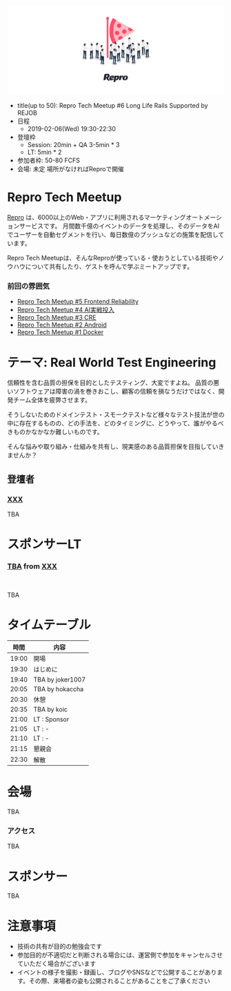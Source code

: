 ![](/assets/images/repro-tech-meetup-banner.png)

- title(up to 50): Repro Tech Meetup #6 Long Life Rails Supported by REJOB
- 日程
  - 2019-02-06(Wed) 19:30-22:30
- 登壇枠
  - Session: 20min + QA 3-5min * 3
  - LT: 5min * 2
- 参加者枠: 50-80 FCFS
- 会場: 未定 場所がなければReproで開催

# Repro Tech Meetup

[Repro](https://repro.io) は、6000以上のWeb・アプリに利用されるマーケティングオートメーションサービスです。
月間数千億のイベントのデータを処理し、そのデータをAIでユーザーを自動セグメントを行い、毎日数億のプッシュなどの施策を配信しています。

Repro Tech Meetupは、そんなReproが使っている・使おうとしている技術やノウハウについて共有したり、ゲストを呼んで学ぶミートアップです。

### 前回の雰囲気

- [Repro Tech Meetup #5 Frontend Reliability](https://togetter.com/li/1295307)
- [Repro Tech Meetup #4 AI実戦投入](https://togetter.com/li/1285717)
- [Repro Tech Meetup #3 CRE](https://togetter.com/li/1272696)
- [Repro Tech Meetup #2 Android](https://togetter.com/li/1261085)
- [Repro Tech Meetup #1 Docker](https://togetter.com/li/1251270)

# テーマ: Real World Test Engineering

信頼性を含む品質の担保を目的としたテスティング、大変ですよね。
品質の悪いソフトウェアは障害の渦を巻きおこし、顧客の信頼を損なうだけではなく、開発チーム全体を疲弊させます。

そうしないためのドメインテスト・スモークテストなど様々なテスト技法が世の中に存在するものの、どの手法を、どのタイミングに、どうやって、誰がやるべきものかなかなか難しいものです。

そんな悩みや取り組み・仕組みを共有し、現実感のある品質担保を目指していきませんか？


## 登壇者

### [XXX](https://twitter.com/reproio)

TBA

# スポンサーLT

### [TBA](https://twitter.com/) from [XXX]()

![]()

TBA

# タイムテーブル

時間  | 内容
---   | ---
19:00 | 開場
19:30 | はじめに
19:40 | TBA by joker1007
20:05 | TBA by hokaccha
20:30 | 休憩
20:35 | TBA by koic
21:00 | LT : Sponsor
21:05 | LT : -
21:10 | LT : -
21:15 | 懇親会
22:30 | 解散

# 会場

TBA

### アクセス

TBA

# スポンサー

TBA

# 注意事項

- 技術の共有が目的の勉強会です
- 参加目的が不適切だと判断される場合には、運営側で参加をキャンセルさせていただく場合がございます
- イベントの様子を撮影・録画し、ブログやSNSなどで公開することがあります。その際、来場者の姿も公開されることがあることをご了承ください
